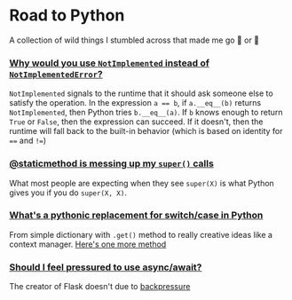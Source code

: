 # Road to Python
A collection of wild things I stumbled across that made me go 🤩 or 🤯

### [Why would you use `NotImplemented` instead of `NotImplementedError`?](https://stackoverflow.com/a/879005/1112611)
`NotImplemented` signals to the runtime that it should ask someone else to satisfy the operation. In the expression  `a == b`, if `a.__eq__(b)` returns  `NotImplemented`, then Python tries `b.__eq__(a)`. If `b` knows enough to return `True` or `False`, then the expression can succeed. If it doesn't, then the runtime will fall back to the built-in behavior (which is based on identity for `==` and `!=`)

### [@staticmethod is messing up my `super()` calls](https://stackoverflow.com/questions/26788214/super-and-staticmethod-interaction)
What most people are expecting when they see `super(X)` is what Python gives you if you do `super(X, X)`.

### [What's a pythonic replacement for switch/case in Python](https://stackoverflow.com/questions/60208/replacements-for-switch-statement-in-python)
From simple dictionary with `.get()` method to really creative ideas like a context manager. [Here's one more method](http://code.activestate.com/recipes/410692/)


### [Should I feel pressured to use async/await?](https://lucumr.pocoo.org/2020/1/1/async-pressure/)
The creator of Flask doesn't due to [backpressure](https://medium.com/@jayphelps/backpressure-explained-the-flow-of-data-through-software-2350b3e77ce7)
